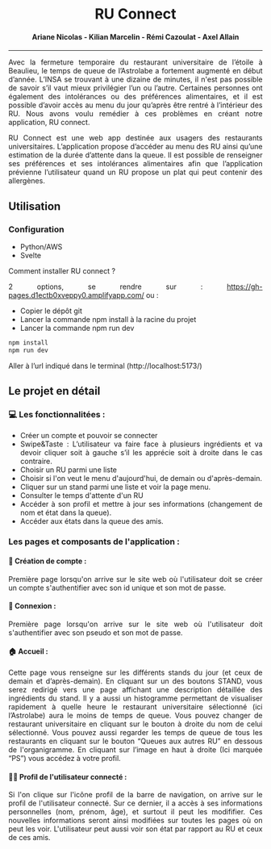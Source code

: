 <h1 align="center">RU Connect</h1>
<h4 align="center">Ariane Nicolas - Kilian Marcelin - Rémi Cazoulat - Axel Allain</h4>

---
<div style='text-align: justify;'>
Avec la fermeture temporaire du restaurant universitaire de l’étoile à Beaulieu, le temps de queue de l’Astrolabe a fortement augmenté en début d’année. L’INSA se trouvant à une dizaine de minutes, il n'est pas possible de savoir s’il vaut mieux privilégier l’un ou l’autre. Certaines personnes ont également des intolérances ou des préférences alimentaires, et il est possible d’avoir accès au menu du jour qu’après être rentré à l’intérieur des RU. Nous avons voulu remédier à ces problèmes en créant notre application, RU connect.

RU Connect est une web app destinée aux usagers des restaurants universitaires. L’application propose d’accéder au menu des RU ainsi qu’une estimation de la durée d’attente dans la queue. Il est possible de renseigner ses  préférences  et ses intolérances alimentaires afin que l’application prévienne l’utilisateur quand un RU propose un plat qui peut contenir des allergènes. 

## Utilisation

### Configuration

- Python/AWS
- Svelte

Comment installer RU connect ?

2 options, se rendre sur : https://gh-pages.d1ectb0xveppy0.amplifyapp.com/ ou :

- Copier le dépôt git   
- Lancer la commande npm install à la racine du projet  
- Lancer la commande npm run dev

```bash
npm install
npm run dev
```

Aller à l’url indiqué dans le terminal (http://localhost:5173/)

## Le projet en détail

### 💻 Les fonctionnalitées :
- Créer un compte et pouvoir se connecter
- Swipe&Taste : L’utilisateur va faire face à plusieurs ingrédients et va devoir cliquer soit à gauche s’il les apprécie soit à droite dans le cas contraire.
- Choisir un RU parmi une liste
- Choisir si l'on veut le menu d'aujourd'hui, de demain ou d'après-demain.
- Cliquer sur un stand parmi une liste et voir la page menu.
- Consulter le temps d'attente d'un RU
- Accéder à son profil et mettre à jour ses informations (changement de nom et état dans la queue).
- Accéder aux états dans la queue des amis.

### Les pages et composants de l'application :

#### 🔄 **Création de compte :**
Première page lorsqu'on arrive sur le site web où l'utilisateur doit se créer un compte s'authentifier avec son id unique et son mot de passe.

#### 🔄 **Connexion :**
Première page lorsqu'on arrive sur le site web où l'utilisateur doit s'authentifier avec son pseudo et son mot de passe.

#### 🏠 **Accueil :**
Cette page vous renseigne sur les différents stands du jour (et ceux de demain et d’après-demain). En cliquant sur un des boutons STAND, vous serez redirigé vers une page affichant une description détaillée des ingrédients du stand.
Il y a aussi un histogramme permettant de visualiser rapidement à quelle heure le restaurant universitaire sélectionné (ici l’Astrolabe) aura le moins de temps de queue. Vous pouvez changer de restaurant universitaire en cliquant sur le bouton à droite du nom de celui sélectionné. Vous pouvez aussi regarder les temps de queue de tous les restaurants en cliquant sur le bouton “Queues aux autres RU” en dessous de l'organigramme. En cliquant sur l’image en haut à droite (Ici marquée “PS”) vous accédez à votre profil.

#### 🙋‍♀️ **Profil de l'utilisateur connecté :**
Si l'on clique sur l'icône profil de la barre de navigation, on arrive sur le profil de l'utilisateur connecté. Sur ce dernier, il a accès à ses informations personnelles (nom, prénom, âge), et surtout il peut les modififier. Ces nouvelles informations seront ainsi modifiées sur toutes les pages où on peut les voir. L'utilisateur peut aussi voir son état par rapport au RU et ceux de ces amis.
